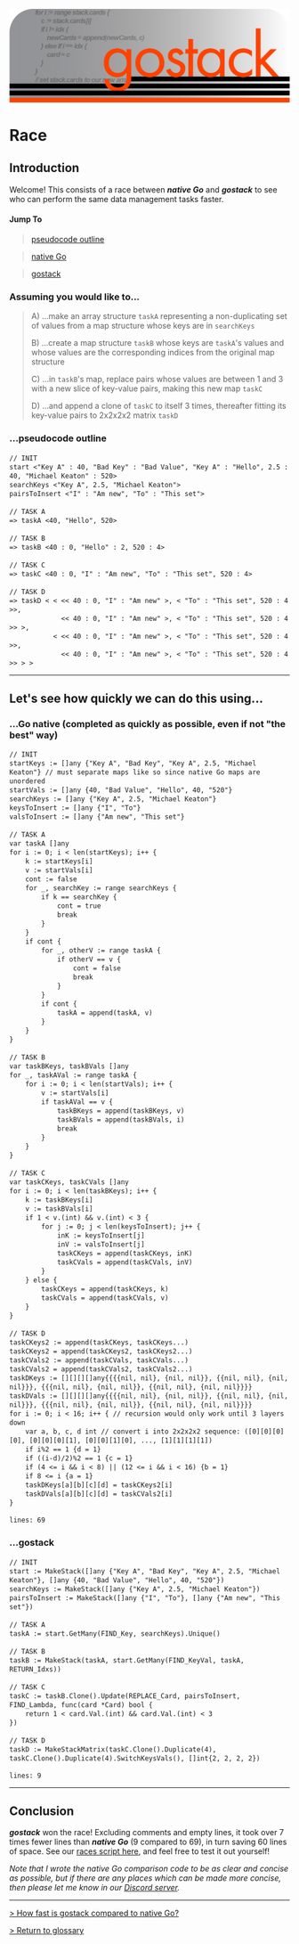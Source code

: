 ![Banner](../media/gostack_SmallerTransparent.png)

<h1>Race</h1>

<h2>Introduction</h2>

 Welcome!  This consists of a race between ***native Go*** and ***gostack*** to see who can perform the same data management tasks faster.

 <h4>Jump To</h4>

 > [pseudocode outline](#pseudocode)

 > [native Go](#native)

 > [gostack](#gostack)

 <h3>Assuming you would like to...</h3>

 > A) ...make an array structure `taskA` representing a non-duplicating set of values from a map structure whose keys are in `searchKeys`
 >
 > B) ...create a map structure `taskB` whose keys are `taskA`'s values and whose values are the corresponding indices from the original map structure
 >
 > C) ...in `taskB`'s map, replace pairs whose values are between 1 and 3 with a new slice of key-value pairs, making this new map `taskC`
 >
 > D) ...and append a clone of `taskC` to itself 3 times, thereafter fitting its key-value pairs to 2x2x2x2 matrix `taskD`

<h3 name = "pseudocode">...pseudocode outline</h3>

```
// INIT
start <"Key A" : 40, "Bad Key" : "Bad Value", "Key A" : "Hello", 2.5 : 40, "Michael Keaton" : 520>
searchKeys <"Key A", 2.5, "Michael Keaton">
pairsToInsert <"I" : "Am new", "To" : "This set">
 
// TASK A
=> taskA <40, "Hello", 520>
 
// TASK B
=> taskB <40 : 0, "Hello" : 2, 520 : 4>

// TASK C
=> taskC <40 : 0, "I" : "Am new", "To" : "This set", 520 : 4>

// TASK D
=> taskD < < << 40 : 0, "I" : "Am new" >, < "To" : "This set", 520 : 4 >>,
             << 40 : 0, "I" : "Am new" >, < "To" : "This set", 520 : 4 >> >,
           < << 40 : 0, "I" : "Am new" >, < "To" : "This set", 520 : 4 >>,
             << 40 : 0, "I" : "Am new" >, < "To" : "This set", 520 : 4 >> > >
```

---

<h2>Let's see how quickly we can do this using...</h2>

<h3 name = "native">...Go native (completed as quickly as possible, even if not "the best" way)</h3>

```
// INIT
startKeys := []any {"Key A", "Bad Key", "Key A", 2.5, "Michael Keaton"} // must separate maps like so since native Go maps are unordered
startVals := []any {40, "Bad Value", "Hello", 40, "520"}
searchKeys := []any {"Key A", 2.5, "Michael Keaton"}
keysToInsert := []any {"I", "To"}
valsToInsert := []any {"Am new", "This set"}

// TASK A
var taskA []any
for i := 0; i < len(startKeys); i++ {
    k := startKeys[i]
    v := startVals[i]
    cont := false
    for _, searchKey := range searchKeys {
        if k == searchKey {
            cont = true
            break
        }
    }
    if cont {
        for _, otherV := range taskA {
            if otherV == v {
                cont = false
                break
            }
        }
        if cont {
            taskA = append(taskA, v)
        }
    }
}

// TASK B
var taskBKeys, taskBVals []any
for _, taskAVal := range taskA {
    for i := 0; i < len(startVals); i++ {
        v := startVals[i]
        if taskAVal == v {
            taskBKeys = append(taskBKeys, v)
            taskBVals = append(taskBVals, i)
            break
        }
    }
}

// TASK C
var taskCKeys, taskCVals []any
for i := 0; i < len(taskBKeys); i++ {
    k := taskBKeys[i]
    v := taskBVals[i]
    if 1 < v.(int) && v.(int) < 3 {
        for j := 0; j < len(keysToInsert); j++ {
            inK := keysToInsert[j]
            inV := valsToInsert[j]
            taskCKeys = append(taskCKeys, inK)
            taskCVals = append(taskCVals, inV)
        }
    } else {
        taskCKeys = append(taskCKeys, k)
        taskCVals = append(taskCVals, v)
    }
}

// TASK D
taskCKeys2 := append(taskCKeys, taskCKeys...)
taskCKeys2 = append(taskCKeys2, taskCKeys2...)
taskCVals2 := append(taskCVals, taskCVals...)
taskCVals2 = append(taskCVals2, taskCVals2...)
taskDKeys := [][][][]any{{{{nil, nil}, {nil, nil}}, {{nil, nil}, {nil, nil}}}, {{{nil, nil}, {nil, nil}}, {{nil, nil}, {nil, nil}}}}
taskDVals := [][][][]any{{{{nil, nil}, {nil, nil}}, {{nil, nil}, {nil, nil}}}, {{{nil, nil}, {nil, nil}}, {{nil, nil}, {nil, nil}}}}
for i := 0; i < 16; i++ { // recursion would only work until 3 layers down
    var a, b, c, d int // convert i into 2x2x2x2 sequence: ([0][0][0][0], [0][0][0][1], [0][0][1][0], ..., [1][1][1][1])
    if i%2 == 1 {d = 1}
    if ((i-d)/2)%2 == 1 {c = 1}
    if (4 <= i && i < 8) || (12 <= i && i < 16) {b = 1}
    if 8 <= i {a = 1}
    taskDKeys[a][b][c][d] = taskCKeys2[i]
    taskDVals[a][b][c][d] = taskCVals2[i]
}
```

`lines: 69`

<h3 name = "gostack">...gostack</h3>

```
// INIT
start := MakeStack([]any {"Key A", "Bad Key", "Key A", 2.5, "Michael Keaton"}, []any {40, "Bad Value", "Hello", 40, "520"})
searchKeys := MakeStack([]any {"Key A", 2.5, "Michael Keaton"})
pairsToInsert := MakeStack([]any {"I", "To"}, []any {"Am new", "This set"})

// TASK A
taskA := start.GetMany(FIND_Key, searchKeys).Unique()

// TASK B
taskB := MakeStack(taskA, start.GetMany(FIND_KeyVal, taskA, RETURN_Idxs))

// TASK C
taskC := taskB.Clone().Update(REPLACE_Card, pairsToInsert, FIND_Lambda, func(card *Card) bool {
    return 1 < card.Val.(int) && card.Val.(int) < 3
})

// TASK D
taskD := MakeStackMatrix(taskC.Clone().Duplicate(4), taskC.Clone().Duplicate(4).SwitchKeysVals(), []int{2, 2, 2, 2})
```

`lines: 9`

---

<h2>Conclusion</h2>

***gostack*** won the race!  Excluding comments and empty lines, it took over 7 times fewer lines than ***native Go*** (9 compared to 69), in turn saving 60 lines of space.  See our [races script here](../testing/races.go), and feel free to test it out yourself!

*Note that I wrote the native Go comparison code to be as clear and concise as possible, but if there are any places which can be made more concise, then please let me know in our [Discord server](https://discord.gg/NmxxcKBVBU).*

---

 [> How fast is gostack compared to native Go?](benchmark.md)

 [> Return to glossary](../README.md)